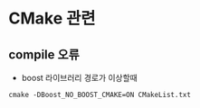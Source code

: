 # CMake 관련

## compile 오류
* boost 라이브러리 경로가 이상할때 
```
cmake -DBoost_NO_BOOST_CMAKE=ON CMakeList.txt
```